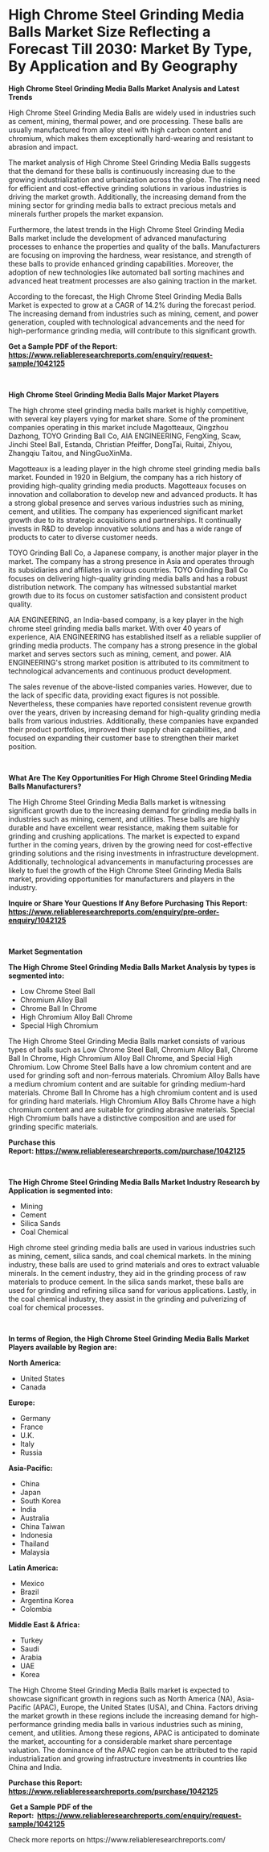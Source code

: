 <p><h1>High Chrome Steel Grinding Media Balls Market Size Reflecting a Forecast Till 2030: Market By Type, By Application and By Geography</h1></p><p><strong>High Chrome Steel Grinding Media Balls Market Analysis and Latest Trends</strong></p>
<p><p>High Chrome Steel Grinding Media Balls are widely used in industries such as cement, mining, thermal power, and ore processing. These balls are usually manufactured from alloy steel with high carbon content and chromium, which makes them exceptionally hard-wearing and resistant to abrasion and impact.</p><p>The market analysis of High Chrome Steel Grinding Media Balls suggests that the demand for these balls is continuously increasing due to the growing industrialization and urbanization across the globe. The rising need for efficient and cost-effective grinding solutions in various industries is driving the market growth. Additionally, the increasing demand from the mining sector for grinding media balls to extract precious metals and minerals further propels the market expansion.</p><p>Furthermore, the latest trends in the High Chrome Steel Grinding Media Balls market include the development of advanced manufacturing processes to enhance the properties and quality of the balls. Manufacturers are focusing on improving the hardness, wear resistance, and strength of these balls to provide enhanced grinding capabilities. Moreover, the adoption of new technologies like automated ball sorting machines and advanced heat treatment processes are also gaining traction in the market.</p><p>According to the forecast, the High Chrome Steel Grinding Media Balls Market is expected to grow at a CAGR of 14.2% during the forecast period. The increasing demand from industries such as mining, cement, and power generation, coupled with technological advancements and the need for high-performance grinding media, will contribute to this significant growth.</p></p>
<p><strong>Get a Sample PDF of the Report:&nbsp; <a href="https://www.reliableresearchreports.com/enquiry/request-sample/1042125">https://www.reliableresearchreports.com/enquiry/request-sample/1042125</a></strong></p>
<p>&nbsp;</p>
<p><strong>High Chrome Steel Grinding Media Balls Major Market Players</strong></p>
<p><p>The high chrome steel grinding media balls market is highly competitive, with several key players vying for market share. Some of the prominent companies operating in this market include Magotteaux, Qingzhou Dazhong, TOYO Grinding Ball Co, AIA ENGINEERING, FengXing, Scaw, Jinchi Steel Ball, Estanda, Christian Pfeiffer, DongTai, Ruitai, Zhiyou, Zhangqiu Taitou, and NingGuoXinMa.</p><p>Magotteaux is a leading player in the high chrome steel grinding media balls market. Founded in 1920 in Belgium, the company has a rich history of providing high-quality grinding media products. Magotteaux focuses on innovation and collaboration to develop new and advanced products. It has a strong global presence and serves various industries such as mining, cement, and utilities. The company has experienced significant market growth due to its strategic acquisitions and partnerships. It continually invests in R&D to develop innovative solutions and has a wide range of products to cater to diverse customer needs.</p><p>TOYO Grinding Ball Co, a Japanese company, is another major player in the market. The company has a strong presence in Asia and operates through its subsidiaries and affiliates in various countries. TOYO Grinding Ball Co focuses on delivering high-quality grinding media balls and has a robust distribution network. The company has witnessed substantial market growth due to its focus on customer satisfaction and consistent product quality.</p><p>AIA ENGINEERING, an India-based company, is a key player in the high chrome steel grinding media balls market. With over 40 years of experience, AIA ENGINEERING has established itself as a reliable supplier of grinding media products. The company has a strong presence in the global market and serves sectors such as mining, cement, and power. AIA ENGINEERING's strong market position is attributed to its commitment to technological advancements and continuous product development.</p><p>The sales revenue of the above-listed companies varies. However, due to the lack of specific data, providing exact figures is not possible. Nevertheless, these companies have reported consistent revenue growth over the years, driven by increasing demand for high-quality grinding media balls from various industries. Additionally, these companies have expanded their product portfolios, improved their supply chain capabilities, and focused on expanding their customer base to strengthen their market position.</p></p>
<p>&nbsp;</p>
<p><strong>What Are The Key Opportunities For High Chrome Steel Grinding Media Balls Manufacturers?</strong></p>
<p><p>The High Chrome Steel Grinding Media Balls market is witnessing significant growth due to the increasing demand for grinding media balls in industries such as mining, cement, and utilities. These balls are highly durable and have excellent wear resistance, making them suitable for grinding and crushing applications. The market is expected to expand further in the coming years, driven by the growing need for cost-effective grinding solutions and the rising investments in infrastructure development. Additionally, technological advancements in manufacturing processes are likely to fuel the growth of the High Chrome Steel Grinding Media Balls market, providing opportunities for manufacturers and players in the industry.</p></p>
<p><strong>Inquire or Share Your Questions If Any Before Purchasing This Report: <a href="https://www.reliableresearchreports.com/enquiry/pre-order-enquiry/1042125">https://www.reliableresearchreports.com/enquiry/pre-order-enquiry/1042125</a></strong></p>
<p>&nbsp;</p>
<p><strong>Market Segmentation</strong></p>
<p><strong>The High Chrome Steel Grinding Media Balls Market Analysis by types is segmented into:</strong></p>
<p><ul><li>Low Chrome Steel Ball</li><li>Chromium Alloy Ball</li><li>Chrome Ball In Chrome</li><li>High Chromium Alloy Ball Chrome</li><li>Special High Chromium</li></ul></p>
<p><p>The High Chrome Steel Grinding Media Balls market consists of various types of balls such as Low Chrome Steel Ball, Chromium Alloy Ball, Chrome Ball In Chrome, High Chromium Alloy Ball Chrome, and Special High Chromium. Low Chrome Steel Balls have a low chromium content and are used for grinding soft and non-ferrous materials. Chromium Alloy Balls have a medium chromium content and are suitable for grinding medium-hard materials. Chrome Ball In Chrome has a high chromium content and is used for grinding hard materials. High Chromium Alloy Balls Chrome have a high chromium content and are suitable for grinding abrasive materials. Special High Chromium balls have a distinctive composition and are used for grinding specific materials.</p></p>
<p><strong>Purchase this Report:&nbsp;<a href="https://www.reliableresearchreports.com/purchase/1042125">https://www.reliableresearchreports.com/purchase/1042125</a></strong></p>
<p>&nbsp;</p>
<p><strong>The High Chrome Steel Grinding Media Balls Market Industry Research by Application is segmented into:</strong></p>
<p><ul><li>Mining</li><li>Cement</li><li>Silica Sands</li><li>Coal Chemical</li></ul></p>
<p><p>High chrome steel grinding media balls are used in various industries such as mining, cement, silica sands, and coal chemical markets. In the mining industry, these balls are used to grind materials and ores to extract valuable minerals. In the cement industry, they aid in the grinding process of raw materials to produce cement. In the silica sands market, these balls are used for grinding and refining silica sand for various applications. Lastly, in the coal chemical industry, they assist in the grinding and pulverizing of coal for chemical processes.</p></p>
<p>&nbsp;</p>
<p><strong>In terms of Region, the High Chrome Steel Grinding Media Balls Market Players available by Region are:</strong></p>
<p>
    <p> <strong> North America: </strong>
        <ul>
            <li>United States</li>
            <li>Canada</li>
        </ul>
        </p> 
    <p> <strong> Europe: </strong>
        <ul>
            <li>Germany</li>
            <li>France</li>
            <li>U.K.</li>
            <li>Italy</li>
            <li>Russia</li>
        </ul>
        </p> 
    <p> <strong> Asia-Pacific: </strong>
        <ul>
            <li>China</li>
            <li>Japan</li>
            <li>South Korea</li>
            <li>India</li>
            <li>Australia</li>
            <li>China Taiwan</li>
            <li>Indonesia</li>
            <li>Thailand</li>
            <li>Malaysia</li>
        </ul>
        </p> 
    <p> <strong> Latin America: </strong>
        <ul>
            <li>Mexico</li>
            <li>Brazil</li>
            <li>Argentina Korea</li>
            <li>Colombia</li>
        </ul>
        </p> 
    <p> <strong> Middle East & Africa: </strong>
        <ul>
            <li>Turkey</li>
            <li>Saudi</li>
            <li>Arabia</li>
            <li>UAE</li>
            <li>Korea</li>
        </ul>
    </p>
    </p>
<p><p>The High Chrome Steel Grinding Media Balls market is expected to showcase significant growth in regions such as North America (NA), Asia-Pacific (APAC), Europe, the United States (USA), and China. Factors driving the market growth in these regions include the increasing demand for high-performance grinding media balls in various industries such as mining, cement, and utilities. Among these regions, APAC is anticipated to dominate the market, accounting for a considerable market share percentage valuation. The dominance of the APAC region can be attributed to the rapid industrialization and growing infrastructure investments in countries like China and India.</p></p>
<p><strong>Purchase this Report: <a href="https://www.reliableresearchreports.com/purchase/1042125">https://www.reliableresearchreports.com/purchase/1042125</a></strong></p>
<p>&nbsp;<strong>Get a Sample PDF of the Report:&nbsp;&nbsp;<a href="https://www.reliableresearchreports.com/enquiry/request-sample/1042125">https://www.reliableresearchreports.com/enquiry/request-sample/1042125</a></strong></p>
<p><strong></strong></p>
<p>Check more reports on https://www.reliableresearchreports.com/</p>